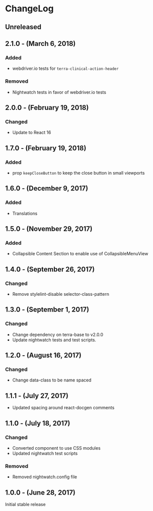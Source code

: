 ChangeLog
=========

Unreleased
----------

2.1.0 - (March 6, 2018)
----------
### Added
* webdriver.io tests for `terra-clinical-action-header`

### Removed
* Nightwatch tests in favor of webdriver.io tests

2.0.0 - (February 19, 2018)
----------
### Changed
* Update to React 16

1.7.0 - (February 19, 2018)
----------
### Added
* prop `keepCloseButton` to keep the close button in small viewports

1.6.0 - (December 9, 2017)
----------
### Added
* Translations

1.5.0 - (November 29, 2017)
-----------------
### Added
* Collapsible Content Section to enable use of CollapsibleMenuView

1.4.0 - (September 26, 2017)
-----------------
### Changed
* Remove stylelint-disable selector-class-pattern

1.3.0 - (September 1, 2017)
-----------------
### Changed
* Change dependency on terra-base to v2.0.0
* Update nightwatch tests and test scripts.

1.2.0 - (August 16, 2017)
-----------------
### Changed
* Change data-class to be name spaced

1.1.1 - (July 27, 2017)
-----------------
* Updated spacing around react-docgen comments

1.1.0 - (July 18, 2017)
-----------------
### Changed
* Converted component to use CSS modules
* Updated nightwatch test scripts

### Removed
* Removed nightwatch.config file

1.0.0 - (June 28, 2017)
-----------------
Initial stable release
